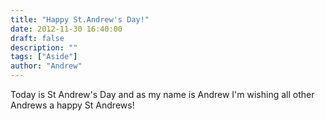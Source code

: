 ```yaml
---
title: "Happy St.Andrew's Day!"
date: 2012-11-30 16:40:00
draft: false
description: ""
tags: ["Aside"]
author: "Andrew"
---
```


Today is St Andrew's Day and as my name is Andrew I'm wishing all other Andrews a happy St Andrews!
